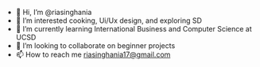 - 👋 Hi, I’m @riasinghania
- 👀 I’m interested cooking, Ui/Ux design, and exploring SD
- 🌱 I’m currently learning International Business and Computer Science at UCSD
- 💞️ I’m looking to collaborate on beginner projects
- 📫 How to reach me riasinghania17@gmail.com

<!---
riasinghania/riasinghania is a ✨ special ✨ repository because its `README.md` (this file) appears on your GitHub profile.
You can click the Preview link to take a look at your changes.
--->
